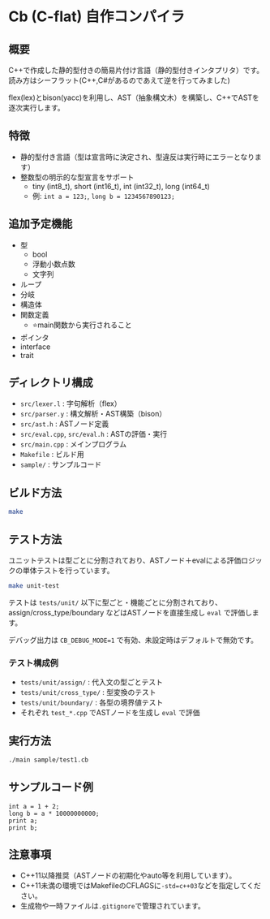 # Cb (C-flat) 自作コンパイラ

## 概要

C++で作成した静的型付きの簡易片付け言語（静的型付きインタプリタ）です。
読み方はシーフラット(C++,C#があるのであえて逆を行ってみました)

flex(lex)とbison(yacc)を利用し、AST（抽象構文木）を構築し、C++でASTを逐次実行します。

## 特徴

- 静的型付き言語（型は宣言時に決定され、型違反は実行時にエラーとなります）
- 整数型の明示的な型宣言をサポート
    - tiny (int8_t), short (int16_t), int (int32_t), long (int64_t)
    - 例: `int a = 123;`, `long b = 1234567890123;`

## 追加予定機能

- 型
    - bool
    - 浮動小数点数
    - 文字列
- ループ
- 分岐
- 構造体
- 関数定義
    - ⭐️main関数から実行されること
- ポインタ
- interface
- trait

## ディレクトリ構成

- `src/lexer.l` : 字句解析（flex）
- `src/parser.y` : 構文解析・AST構築（bison）
- `src/ast.h` : ASTノード定義
- `src/eval.cpp`, `src/eval.h` : ASTの評価・実行
- `src/main.cpp` : メインプログラム
- `Makefile` : ビルド用
- `sample/` : サンプルコード

## ビルド方法

```sh
make
```

## テスト方法

ユニットテストは型ごとに分割されており、ASTノード＋evalによる評価ロジックの単体テストを行っています。

```sh
make unit-test
```

テストは `tests/unit/` 以下に型ごと・機能ごとに分割されており、assign/cross_type/boundary などはASTノードを直接生成し `eval` で評価します。


デバッグ出力は `CB_DEBUG_MODE=1` で有効、未設定時はデフォルトで無効です。

### テスト構成例

- `tests/unit/assign/` : 代入文の型ごとテスト
- `tests/unit/cross_type/` : 型変換のテスト
- `tests/unit/boundary/` : 各型の境界値テスト
- それぞれ `test_*.cpp` でASTノードを生成し `eval` で評価

## 実行方法

```sh
./main sample/test1.cb
```

## サンプルコード例

```cb
int a = 1 + 2;
long b = a * 10000000000;
print a;
print b;
```

## 注意事項
- C++11以降推奨（ASTノードの初期化やauto等を利用しています）。
- C++11未満の環境ではMakefileのCFLAGSに`-std=c++03`などを指定してください。
- 生成物や一時ファイルは`.gitignore`で管理されています。
